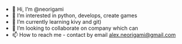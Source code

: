 - 👋 Hi, I’m @neorigami
- 👀 I’m interested in python, develops, create games
- 🌱 I’m currently learning kivy and git)
- 💞️ I’m looking to collaborate on company which can
- 📫 How to reach me - contact by email alex.neorigami@gmail.com

<!---
neorigami/neorigami is a ✨ special ✨ repository because its `README.md` (this file) appears on your GitHub profile.
You can click the Preview link to take a look at your changes.
--->
